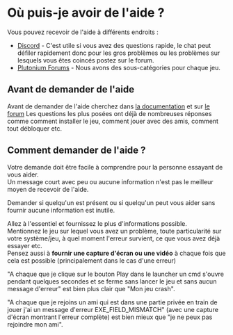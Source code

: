 # Où puis-je avoir de l'aide ?

Vous pouvez recevoir de l'aide à différents endroits :  

* [Discord](https://discord.gg/plutonium) - C'est utile si vous avez des questions rapide, le chat peut défiler rapidement donc pour les gros problèmes ou les problèmes sur lesquels vous êtes coincés postez sur le forum.
* [Plutonium Forums](https://forum.plutonium.pw) - Nous avons des sous-catégories pour chaque jeu.

## Avant de demander de l'aide

Avant de demander de l'aide cherchez dans [la documentation](/docs/) et sur [le forum](https://forum.plutonium.pw/)
Les questions les plus posées ont déjà de nombreuses réponses comme comment installer le jeu, comment jouer avec des amis, comment tout débloquer etc.

## Comment demander de l'aide ?

Votre demande doit être facile à comprendre pour la personne essayant de vous aider.  
Un message court avec peu ou aucune information n'est pas le meilleur moyen de recevoir de l'aide.

Demander si quelqu'un est présent ou si quelqu'un peut vous aider sans fournir aucune information est inutile.

Allez à l'essentiel et fournissez le plus d'informations possible.  
Mentionnez le jeu sur lequel vous avez un problème, toute particularité sur votre système/jeu, à quel moment l'erreur survient, ce que vous avez déjà essayer etc.  
Pensez aussi à **fournir une capture d'écran ou une vidéo** à chaque fois que cela est possible (principalement dans le cas d'une erreur)

"A chaque que je clique sur le bouton Play dans le launcher un cmd s'ouvre pendant quelques secondes et se ferme sans lancer le jeu et sans aucun message d'erreur" est bien plus clair que "Mon jeu crash".  

"A chaque que je rejoins un ami qui est dans une partie privée en train de jouer j'ai un message d'erreur EXE_FIELD_MISMATCH" (avec une capture d'écran montrant l'erreur complète) est bien mieux que "je ne peux pas rejoindre mon ami".